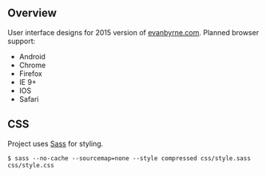 ## Overview

User interface designs for 2015 version of [evanbyrne.com](http://evanbyrne.com). Planned browser support:

- Android
- Chrome
- Firefox
- IE 9+
- IOS
- Safari

## CSS

Project uses [Sass](http://sass-lang.com) for styling.

    $ sass --no-cache --sourcemap=none --style compressed css/style.sass css/style.css
